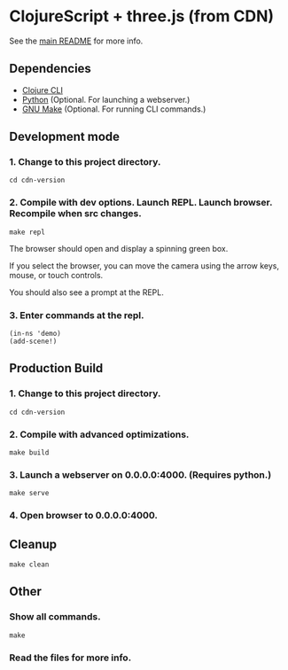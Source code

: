 # ClojureScript + three.js (from CDN)

See the [main README](../README.md) for more info.

## Dependencies

* [Clojure CLI](https://clojure.org/guides/deps_and_cli)
* [Python](https://www.python.org/) (Optional. For launching a webserver.)
* [GNU Make](https://www.gnu.org/software/make/) (Optional. For running CLI commands.)

## Development mode

### 1. Change to this project directory.
```
cd cdn-version
```

### 2. Compile with dev options. Launch REPL. Launch browser. Recompile when src changes.
```
make repl
```

The browser should open and display a spinning green box.

If you select the browser, you can move the camera using the arrow keys, mouse,
or touch controls.

You should also see a prompt at the REPL.

### 3. Enter commands at the repl.

```
(in-ns 'demo)
(add-scene!)
```

## Production Build

### 1. Change to this project directory.
```
cd cdn-version
```

### 2. Compile with advanced optimizations.
```
make build
```

### 3. Launch a webserver on 0.0.0.0:4000. (Requires python.)
```
make serve
```

### 4. Open browser to 0.0.0.0:4000.

## Cleanup
```
make clean
```

## Other

### Show all commands.
```
make
```

### Read the files for more info.
